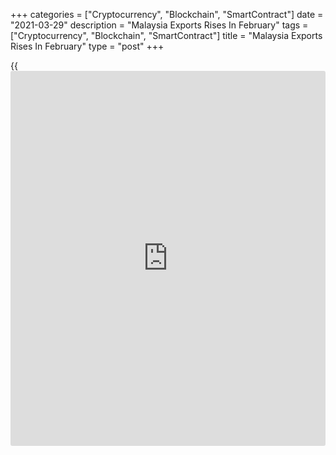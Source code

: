 +++
categories = ["Cryptocurrency", "Blockchain", "SmartContract"]
date = "2021-03-29"
description = "Malaysia Exports Rises In February"
tags = ["Cryptocurrency", "Blockchain", "SmartContract"]
title = "Malaysia Exports Rises In February"
type = "post"
+++

{{<iframe id="large-banner" src="https://www.bounty.group/#slide=28.0" width="100%" height="600" scrolling="no" style="border: 0px solid rgb(216, 221, 230); border-radius: 3px;">}}

Malaysia's exports grew in February, data from the Department of
Statistics showed on Monday.

Exports increased 17.6 percent year-on-year to MYR 87.6 billion in
February. Economists had expected a rise of 8.8 percent.

Imports gained 12.7 percent annually to MYR 69.7 billion in February.
Economists had forecast a 4.0 percent rise.

The trade surplus totaled MYR 17.9 billion in February, which was above
the expected level of MYR 15.9 billion.

On a monthly basis, exports declined 2.3 percent in February and imports
decreased 4.5 percent.

For comments and feedback [contact](https://www.playgroundfx.com/contact/): editorial@rtt[news](https://www.letsplayfx.com/blog/forex-news-website/).com

[Economic News][1]

 **What parts of the world are seeing the best (and worst) economic
performances lately? Click[here][2] to check out our [Econ Scorecard][2]
and find out! See up-to-the-moment [ranking](https://www.playgroundfx.com/blog/crypto-exchange-ranking/)s for the best and worst
performers in [GDP][3], [unemployment rate][4], [inflation][2] and much
more.**

   1. www.rtt[news](https://www.letsplayfx.com/blog/forex-news-website/).com/Content/EconomicNews.aspx
   2. www.rtt[news](https://www.letsplayfx.com/blog/forex-news-website/).com/economic-scorecard/world-rank/CPI/highest-performance.aspx
   3. www.rtt[news](https://www.letsplayfx.com/blog/forex-news-website/).com/economic-scorecard/world-rank/GDP/highest-performance.aspx
   4. www.rtt[news](https://www.letsplayfx.com/blog/forex-news-website/).com/economic-scorecard/world-rank/unemployment-rate/lowest-performance.aspx